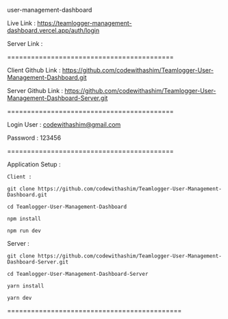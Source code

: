 user-management-dashboard

Live Link : https://teamlogger-management-dashboard.vercel.app/auth/login

Server Link :

==========================================

Client Github Link  : https://github.com/codewithashim/Teamlogger-User-Management-Dashboard.git

Server Github Link : https://github.com/codewithashim/Teamlogger-User-Management-Dashboard-Server.git

==========================================

Login User : codewithashim@gmail.com

Password : 123456

==========================================

Application Setup :

    Client :

```
git clone https://github.com/codewithashim/Teamlogger-User-Management-Dashboard.git
```

```
cd Teamlogger-User-Management-Dashboard
```

```
npm install
```

```
npm run dev
```

   Server :

```
git clone https://github.com/codewithashim/Teamlogger-User-Management-Dashboard-Server.git
```

```
cd Teamlogger-User-Management-Dashboard-Server
```

```
yarn install
```

```
yarn dev
```

============================================
